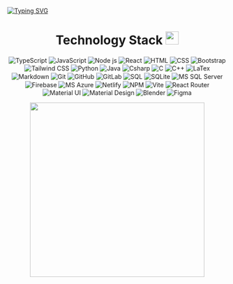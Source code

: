 <!-- 
### Hi there 👋

**Kaiorc/Kaiorc** is a ✨ _special_ ✨ repository because its `README.md` (this file) appears on your GitHub profile.

Here are some ideas to get you started:

- 🔭 I’m currently working on ...
- 🌱 I’m currently learning ...
- 👯 I’m looking to collaborate on ...
- 🤔 I’m looking for help with ...
- 💬 Ask me about ...
- 📫 How to reach me: ...
- 😄 Pronouns: ...
- ⚡ Fun fact: ...
-->

[![Typing SVG](https://readme-typing-svg.herokuapp.com/?color=d3d3d3&size=35&center=true&vCenter=true&width=1000&lines=Welcome!+%28%E3%81%A5%20%E2%97%95%E2%80%BF%E2%97%95%20%29%E3%81%A5;Bem+vindo!+%28%E3%81%A5%20%E2%97%95%E2%80%BF%E2%97%95%20%29%E3%81%A5)](https://git.io/typing-svg)




<!-- Repositório com catálogo de badges: https://github.com/alexandresanlim/Badges4-README.md-Profile -->
<h1 align="center">Technology Stack <img src="https://github.com/ritik307/ritik307/blob/main/images/laptop.gif" width="30"></h1>
<div align="center">
  <img align="center" alt="TypeScript" src="https://img.shields.io/badge/-TypeScript-0D1117?style=for-the-badge&logo=typescript&labelColor=0D1117">
  <img align="center" alt="JavaScript" src="https://img.shields.io/badge/-JavaScript-0D1117?style=for-the-badge&logo=javascript&labelColor=0D1117">
  <img align="center" alt="Node js" src="https://img.shields.io/badge/Node.js-0D1117?style=for-the-badge&logo=nodedotjs&logoColor=seagreen">          
  <img align="center" alt="React" src="https://img.shields.io/badge/React-0D1117?style=for-the-badge&logo=react&labelColor=0D1117">
  <img align="center" alt="HTML" src="https://img.shields.io/badge/HTML5-0D1117?style=for-the-badge&logo=html5&logoColor=orange">
  <img align="center" alt="CSS" src="https://img.shields.io/badge/CSS3-0D1117?style=for-the-badge&logo=css3&logoColor=deepskyblue">
  <img align="center" alt="Bootstrap" src="https://img.shields.io/badge/Bootstrap-0D1117?style=for-the-badge&logo=bootstrap&logoColor=rebeccapurple">          
  <img align="center" alt="Tailwind CSS" src="https://img.shields.io/badge/Tailwind_CSS-0D1117?style=for-the-badge&logo=tailwind-css&logoColor=deepskyblue">          
  <img align="center" alt="Python" src="https://img.shields.io/badge/Python-0D1117?style=for-the-badge&logo=python&logoColor=gold">
  <img align="center" alt="Java" src="https://img.shields.io/badge/Java-0D1117?style=for-the-badge&logo=openjdk&logoColor=ff0000">
  <img align="center" alt="Csharp" src="https://img.shields.io/badge/C%23-0D1117?style=for-the-badge&logo=c-sharp&logoColor=darkmagenta">
  <img align="center" alt="C" src="https://img.shields.io/badge/C-0D1117?style=for-the-badge&logo=c&logoColor=cornflowerblue">
  <img align="center" alt="C++" src="https://img.shields.io/badge/C%2B%2B-0D1117?style=for-the-badge&logo=c%2B%2B&logoColor=dodgerblue">
  <img align="center" alt="LaTex" src="https://img.shields.io/badge/LaTeX-0D1117?style=for-the-badge&logo=LaTeX&logoColor=white">          
  <img align="center" alt="Markdown" src="https://img.shields.io/badge/Markdown-0D1117?style=for-the-badge&logo=markdown&logoColor=white">          
  <img align="center" alt="Git" src="https://img.shields.io/badge/GIT-0D1117?style=for-the-badge&logo=git&logoColor=tomato">
  <img align="center" alt="GitHub" src="https://img.shields.io/badge/GitHub-0D1117?style=for-the-badge&logo=github&logoColor=white">
  <img align="center" alt="GitLab" src="https://img.shields.io/badge/GitLab-0D1117?style=for-the-badge&logo=gitlab&logoColor=orange">
  <img align="center" alt="SQL" src="https://img.shields.io/badge/SQL-0D1117?style=for-the-badge&logo=bookstack&logoColor=3775A9">          
  <img align="center" alt="SQLite" src="https://img.shields.io/badge/SQLite-0D1117?style=for-the-badge&logo=sqlite&logoColor=cornflowerblue">          
  <img align="center" alt="MS SQL Server" src="https://img.shields.io/badge/Microsoft%20SQL%20Server-0D1117?style=for-the-badge&logo=microsoft%20sql%20server&logoColor=ff0000">          
  <img align="center" alt="Firebase" src="https://img.shields.io/badge/firebase-0D1117?style=for-the-badge&logo=firebase&logoColor=darkorange">
  <img align="center" alt="MS Azure" src="https://img.shields.io/badge/microsoft%20azure-0D1117?style=for-the-badge&logo=microsoft-azure&logoColor=dodgerblue">          
  <img align="center" alt="Netlify" src="https://img.shields.io/badge/Netlify-0D1117?style=for-the-badge&logo=netlify&logoColor=00C7B7">          
  <img align="center" alt="NPM" src="https://img.shields.io/badge/npm-0D1117?style=for-the-badge&logo=npm&logoColor=ff0000">          
  <img align="center" alt="Vite" src="https://img.shields.io/badge/Vite-0D1117?style=for-the-badge&logo=vite&logoColor=FFD62E">          
  <img align="center" alt="React Router" src="https://img.shields.io/badge/React_Router-0D1117?style=for-the-badge&logo=react-router&logoColor=ff0000">          
  <img align="center" alt="Material UI" src="https://img.shields.io/badge/Material%20UI-0D1117?style=for-the-badge&logo=mui&logoColor=royalblue">          
  <img align="center" alt="Material Design" src="https://img.shields.io/badge/material%20design-0D1117?style=for-the-badge&logo=material%20design&logoColor=white">          
  <img align="center" alt="Blender" src="https://img.shields.io/badge/blender-%230D1117.svg?style=for-the-badge&logo=blender&logoColor=orange">          
  <img align="center" alt="Figma" src="https://img.shields.io/badge/Figma-0D1117?style=for-the-badge&logo=figma&logoColor=blueviolet">          
<div>

<p align="center">
<!--   <img height="180em" src="https://github-readme-stats-eight-theta.vercel.app/api?username=Kaiorc&rank_icon=github&show_icons=true&include_all_commits=true&theme=nord&include_all_commits=true&count_private=true&hide_rank=true"/> -->
  <img height="400em" src="https://github-readme-stats.vercel.app/api/top-langs/?username=Kaiorc&layout=normal&theme=nord&card_width=1000&hide_border=true&langs_count=10&exclude_repo=compilador-minijava,avaliacao-de-desempenho,mineracao_massiva_de_dados"/>
<!--   <img height="180em" src="https://github-readme-stats.vercel.app/api/top-langs/?username=Kaiorc&hide_progress=true&theme=nord&langs_count=10"/> -->
</p>
